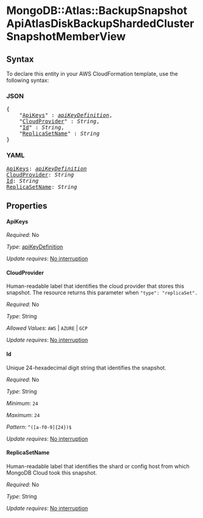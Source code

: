 # MongoDB::Atlas::BackupSnapshot ApiAtlasDiskBackupShardedClusterSnapshotMemberView

## Syntax

To declare this entity in your AWS CloudFormation template, use the following syntax:

### JSON

<pre>
{
    "<a href="#apikeys" title="ApiKeys">ApiKeys</a>" : <i><a href="apikeydefinition.md">apiKeyDefinition</a></i>,
    "<a href="#cloudprovider" title="CloudProvider">CloudProvider</a>" : <i>String</i>,
    "<a href="#id" title="Id">Id</a>" : <i>String</i>,
    "<a href="#replicasetname" title="ReplicaSetName">ReplicaSetName</a>" : <i>String</i>
}
</pre>

### YAML

<pre>
<a href="#apikeys" title="ApiKeys">ApiKeys</a>: <i><a href="apikeydefinition.md">apiKeyDefinition</a></i>
<a href="#cloudprovider" title="CloudProvider">CloudProvider</a>: <i>String</i>
<a href="#id" title="Id">Id</a>: <i>String</i>
<a href="#replicasetname" title="ReplicaSetName">ReplicaSetName</a>: <i>String</i>
</pre>

## Properties

#### ApiKeys

_Required_: No

_Type_: <a href="apikeydefinition.md">apiKeyDefinition</a>

_Update requires_: [No interruption](https://docs.aws.amazon.com/AWSCloudFormation/latest/UserGuide/using-cfn-updating-stacks-update-behaviors.html#update-no-interrupt)

#### CloudProvider

Human-readable label that identifies the cloud provider that stores this snapshot. The resource returns this parameter when `"type": "replicaSet".`

_Required_: No

_Type_: String

_Allowed Values_: <code>AWS</code> | <code>AZURE</code> | <code>GCP</code>

_Update requires_: [No interruption](https://docs.aws.amazon.com/AWSCloudFormation/latest/UserGuide/using-cfn-updating-stacks-update-behaviors.html#update-no-interrupt)

#### Id

Unique 24-hexadecimal digit string that identifies the snapshot.

_Required_: No

_Type_: String

_Minimum_: <code>24</code>

_Maximum_: <code>24</code>

_Pattern_: <code>^([a-f0-9]{24})$</code>

_Update requires_: [No interruption](https://docs.aws.amazon.com/AWSCloudFormation/latest/UserGuide/using-cfn-updating-stacks-update-behaviors.html#update-no-interrupt)

#### ReplicaSetName

Human-readable label that identifies the shard or config host from which MongoDB Cloud took this snapshot.

_Required_: No

_Type_: String

_Update requires_: [No interruption](https://docs.aws.amazon.com/AWSCloudFormation/latest/UserGuide/using-cfn-updating-stacks-update-behaviors.html#update-no-interrupt)

